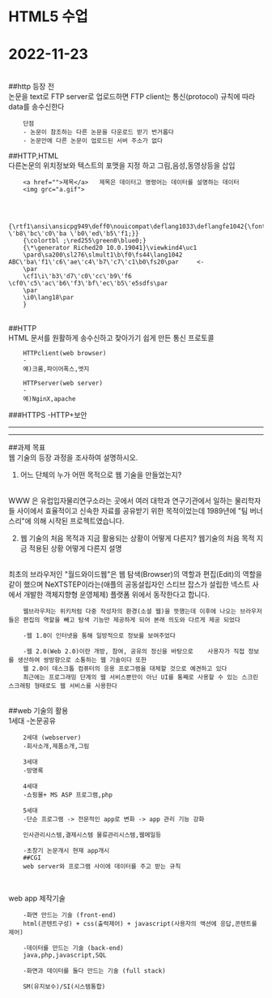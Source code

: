 # HTML5 수업


# 2022-11-23
<br>
##http 등장 전 
<br>
논문을 text로 FTP server로 업로드하면 FTP client는 통신(protocol) 규칙에 따라 data를 송수신한다  
<br>
  
        단점
        - 논문이 참조하는 다른 논문을 다운로드 받기 번거롭다
        - 논문안에 다른 논문이 업로드된 서버 주소가 없다

##HTTP,HTML<br>
다른논문의 위치정보와 텍스트의 포맷을 지정 하고 그림,음성,동영상등을 삽입 

        <a href="">제목</a>   제목은 데이터고 명령어는 데이터를 설명하는 데이터 
        <img grc="a.gif">     

<br>

        {\rtf1\ansi\ansicpg949\deff0\nouicompat\deflang1033\deflangfe1042{\fonttbl{\f0\fnil\fcharset129 \'b8\'bc\'c0\'ba \'b0\'ed\'b5\'f1;}}
        {\colortbl ;\red255\green0\blue0;}
        {\*\generator Riched20 10.0.19041}\viewkind4\uc1 
        \pard\sa200\sl276\slmult1\b\f0\fs44\lang1042 ABC\'ba\'f1\'c6\'ae\'c4\'b7\'c7\'c1\b0\fs20\par     <-  
        \par
        \cf1\i\'b3\'d7\'c0\'cc\'b9\'f6 \cf0\'c5\'ac\'b6\'f3\'bf\'ec\'b5\'e5sdfs\par
        \par
        \i0\lang18\par
        }    

<br>
##HTTP
<br>
HTML 문서를 원활하게 송수신하고 찾아가기 쉽게 만든 통신 프로토콜

        HTTPclient(web browser)
        -
        예)크롬,파이어폭스,엣지
        
        HTTPserver(web server)
        -
        예)NginX,apache

###HTTPS
-HTTP+보안

<hr>
<hr>

##과제 목표<br>
웹 기술의 등장 과정을 조사하여 설명하시오.
<br>
1) 어느 단체의 누가 어떤 목적으로 웹 기술을 만들었는지?
<br>
        WWW 은 유럽입자물리연구소라는 곳에서 여러 대학과 연구기관에서 일하는 물리학자들 사이에서 효율적이고 신속한 자료를 공유받기 위한 목적이었는데 1989년에 "팀 버너스리"에 의해 시작된 프로젝트였습니다.
<br>

2) 웹 기술의 처음 목적과 지금 활용되는 상황이 어떻게 다른지?
웹기술의 처음 목적 지금 적용된 상황 어떻게 다른지 설명 
<br>
        최초의 브라우저인 "월드와이드웹"은 웹 탐색(Browser)의 역할과 편집(Edit)의 역할을 같이 했으며 NeXTSTEP이라는(애플의 공동설립자인 스티브 잡스가 설립한 넥스트 사에서 개발한 객체지향형 운영체제) 플랫폼 위에서 동작한다고 합니다.

        웹브라우저는 위키처럼 다중 작성자의 환경(소셜 웹)을 뜻했는데 이후에 나오는 브라우저들은 편집의 역할을 빼고 탐색 기능만 제공하게 되어 본래 의도와 다르게 제공 되었다
        
        -웹 1.0이 인터넷을 통해 일방적으로 정보를 보여주었다
        
        -웹 2.0(Web 2.0)이란 개방, 참여, 공유의 정신을 바탕으로    사용자가 직접 정보를 생산하여 쌍방향으로 소통하는 웹 기술이다 또한
        웹 2.0이 데스크톱 컴퓨터의 응용 프로그램을 대체할 것으로 예견하고 있다
        최근에는 프로그래밍 단계의 웹 서비스뿐만이 아닌 UI를 통째로 사용할 수 있는 스크린 스크래핑 형태로도 웹 서비스를 사용한다

<br>
##web 기술의 활용 
<br>
        1세대
        -논문공유

        2세대 (webserver)
        -회사소개,제품소개,그림

        3세대 
        -방명록

        4세대
        -쇼핑몰+ MS ASP 프로그램,php

        5세대
        -단순 프로그램 -> 전문적인 app로 변화 -> app 관리 기능 강화 
        
        인사관리시스템,결제시스템 물류관리시스템,웹메일등

        -초창기 논문개시 현재 app개시
        ##CGI
        web server와 프로그램 사이에 데이터를 주고 받는 규칙 
<br>

web app 제작기술 
<br>

        -화면 만드는 기술 (front-end)
        html(콘텐트구성) + css(출력제어) + javascript(사용자의 액션에 응답,콘텐트를 제어)

        -데이터를 만드는 기술 (back-end)
        java,php,javascript,SQL

        -화면과 데이터를 둘다 만드는 기술 (full stack)
        
        SM(유지보수)/SI(시스템통합)

